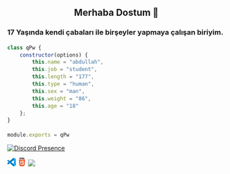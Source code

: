 <h2 align="center">Merhaba Dostum 👋</h2>

<h3 align= "strong">17 Yaşında kendi çabaları ile birşeyler yapmaya çalışan biriyim.</h3>

```js
class qPw {
    constructor(options) {
        this.name = "abdullah",
        this.job = "student",
        this.length = "177",
        this.type = "human",
        this.sex = "man",
        this.weight = "86",
        this.age = "18"
    };
}

module.exports = qPw
```
[![Discord Presence](https://lanyard-profile-readme.vercel.app/api/492702255368110091?hideDiscrim=true&hideBadges=true&hideTimestamp=true)](https://discord.com/users/492702255368110091)


<code><img height="20" src="https://raw.githubusercontent.com/github/explore/80688e429a7d4ef2fca1e82350fe8e3517d3494d/topics/visual-studio-code/visual-studio-code.png"></code>
<code><img height="20" src="https://raw.githubusercontent.com/github/explore/80688e429a7d4ef2fca1e82350fe8e3517d3494d/topics/html/html.png"></code>
<code><img height="20" src="https://www.google.com/url?sa=i&url=https%3A%2F%2Ftr.wikipedia.org%2Fwiki%2FCSS&psig=AOvVaw04G4vp0uWdV5CLEN_K3LnI&ust=1637212898165000&source=images&cd=vfe&ved=0CAsQjRxqFwoTCPCSubzTnvQCFQAAAAAdAAAAABAD"></code>
